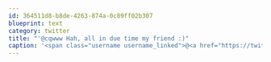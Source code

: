 ```yaml
---
id: 364511d8-b8de-4263-874a-0c89ff02b307
blueprint: text
category: twitter
title: "'@cqwww Hah, all in due time my friend :)"
caption: '<span class="username username_linked">@<a href="https://twitter.com/cqwww" title="Kris Constable">cqwww</a></span> Hah, all in due time my friend :)'
---
```

